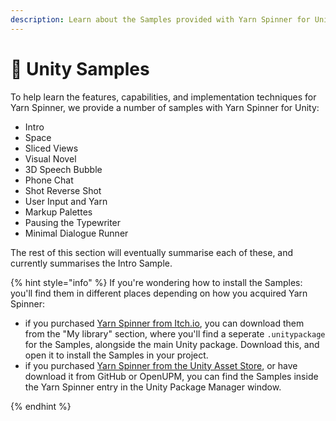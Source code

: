 ```yaml
---
description: Learn about the Samples provided with Yarn Spinner for Unity.
---
```


# 🎁 Unity Samples

To help learn the features, capabilities, and implementation techniques for Yarn Spinner, we provide a number of samples with Yarn Spinner for Unity:

* Intro
* Space
* Sliced Views
* Visual Novel
* 3D Speech Bubble
* Phone Chat
* Shot Reverse Shot
* User Input and Yarn
* Markup Palettes
* Pausing the Typewriter
* Minimal Dialogue Runner

The rest of this section will eventually summarise each of these, and currently summarises the Intro Sample.

{% hint style="info" %}
If you're wondering how to install the Samples: you'll find them in different places depending on how you acquired Yarn Spinner:

* if you purchased [Yarn Spinner from Itch.io](https://yarnspinner.itch.io), you can download them from the "My library" section, where you'll find a seperate `.unitypackage` for the Samples, alongside the main Unity package. Download this, and open it to install the Samples in your project.
* if you purchased [Yarn Spinner from the Unity Asset Store](https://assetstore.unity.com/packages/tools/behavior-ai/yarn-spinner-for-unity-267061), or have download it from GitHub or OpenUPM, you can find the Samples inside the Yarn Spinner entry in the Unity Package Manager window.

{% endhint %}
